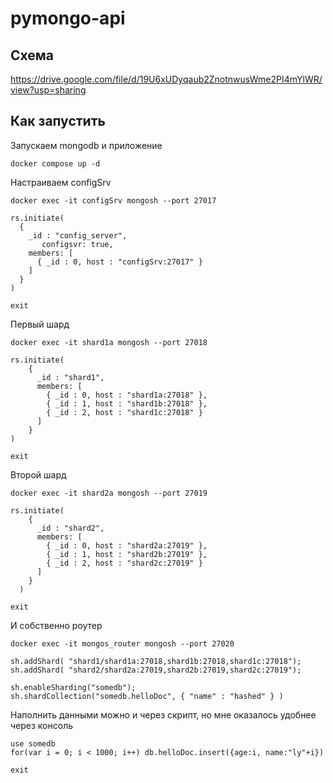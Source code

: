 # pymongo-api

## Схема

https://drive.google.com/file/d/19U6xUDyqaub2ZnotnwusWme2PI4mYlWR/view?usp=sharing

## Как запустить

Запускаем mongodb и приложение

```shell
docker compose up -d
```

Настраиваем configSrv

```
docker exec -it configSrv mongosh --port 27017

rs.initiate(
  {
    _id : "config_server",
       configsvr: true,
    members: [
      { _id : 0, host : "configSrv:27017" }
    ]
  }
)

exit
```

Первый шард

```
docker exec -it shard1a mongosh --port 27018

rs.initiate(
    {
      _id : "shard1",
      members: [
        { _id : 0, host : "shard1a:27018" },
        { _id : 1, host : "shard1b:27018" },
        { _id : 2, host : "shard1c:27018" }
      ]
    }
)

exit
```

Второй шард

```
docker exec -it shard2a mongosh --port 27019

rs.initiate(
    {
      _id : "shard2",
      members: [
        { _id : 0, host : "shard2a:27019" },
        { _id : 1, host : "shard2b:27019" },
        { _id : 2, host : "shard2c:27019" }
      ]
    }
  )

exit
```

И собственно роутер

```
docker exec -it mongos_router mongosh --port 27020

sh.addShard( "shard1/shard1a:27018,shard1b:27018,shard1c:27018");
sh.addShard( "shard2/shard2a:27019,shard2b:27019,shard2c:27019");

sh.enableSharding("somedb");
sh.shardCollection("somedb.helloDoc", { "name" : "hashed" } )
```

Наполнить данными можно и через скрипт, но мне оказалось удобнее через консоль

```
use somedb
for(var i = 0; i < 1000; i++) db.helloDoc.insert({age:i, name:"ly"+i})

exit
```
